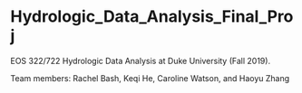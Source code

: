 # Hydrologic_Data_Analysis_Final_Proj
EOS 322/722 Hydrologic Data Analysis at Duke University (Fall 2019).

Team members:
Rachel Bash, Keqi He, Caroline Watson, and Haoyu Zhang
